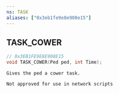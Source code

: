 ```yaml
---
ns: TASK
aliases: ["0x3eb1fe9e8e908e15"]
---
```

## TASK_COWER

```c
// 0x3EB1FE9E8E908E15
void TASK_COWER(Ped ped, int Time);
```

```
Gives the ped a cower task.

Not approved for use in network scripts
```
